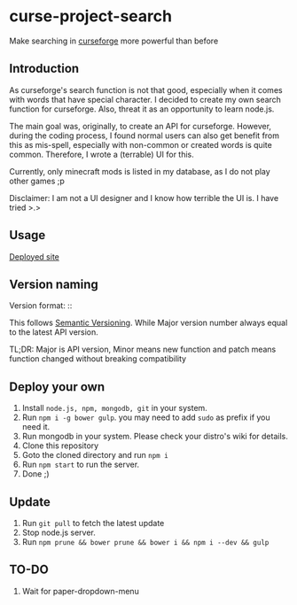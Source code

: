 # curse-project-search
Make searching in [curseforge](http://minecraft.curseforge.com/mc-mods) more powerful than before

## Introduction
As curseforge's search function is not that good, especially when it comes with words that have special character. I decided to create my own search function for curseforge. Also, threat it as an opportunity to learn node.js.

The main goal was, originally, to create an API for curseforge. However, during the coding process, I found normal users can also get benefit from this as mis-spell, especially with non-common or created words is quite common. Therefore, I wrote a (terrable) UI for this.

Currently, only minecraft mods is listed in my database, as I do not play other games ;p

Disclaimer: I am not a UI designer and I know how terrible the UI is. I have tried >.>

## Usage
[Deployed site](https://cps.holi0317.net/)

## Version naming
Version format: <Major>:<Minor>:<Patch>

This follows [Semantic Versioning](http://semver.org/). While Major version number always equal to the latest API version.

TL;DR: Major is API version, Minor means new function and patch means function changed without breaking compatibility

## Deploy your own
1. Install `node.js, npm, mongodb, git` in your system.
2. Run `npm i -g bower gulp`. you may need to add `sudo` as prefix if you need it.
3. Run mongodb in your system. Please check your distro's wiki for details.
4. Clone this repository
5. Goto the cloned directory and run `npm i`
6. Run `npm start` to run the server.
7. Done ;)

## Update
1. Run `git pull` to fetch the latest update
2. Stop node.js server.
3. Run `npm prune && bower prune && bower i && npm i --dev && gulp`

## TO-DO
1. Wait for paper-dropdown-menu

